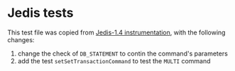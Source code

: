 # Jedis tests
This test file was copied from [Jedis-1.4 instrumentation](https://github.com/open-telemetry/opentelemetry-java-instrumentation/tree/main/instrumentation/jedis/jedis-1.4/javaagent), with the following changes:
1. change the check of `DB_STATEMENT` to contin the command's parameters
2. add the test `setSetTransactionCommand` to test the `MULTI` command

